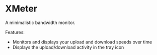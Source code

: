 XMeter
======

A minimalistic bandwidth monitor.

Features:
  * Monitors and displays your upload and download speeds over time
  * Displays the upload/download activity in the tray icon
